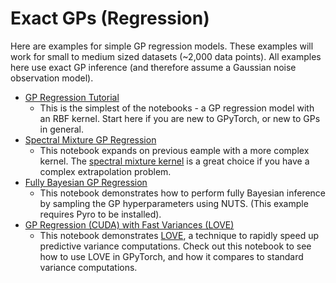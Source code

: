 # Exact GPs (Regression)

Here are examples for simple GP regression models.
These examples will work for small to medium sized datasets (~2,000 data points).
All examples here use exact GP inference (and therefore assume a Gaussian noise observation model).

- [GP Regression Tutorial](./Simple_GP_Regression.ipynb)
  - This is the simplest of the notebooks - a GP regression model with an RBF kernel. Start here if you are new to GPyTorch, or new to GPs in general.
- [Spectral Mixture GP Regression](./Spectral_Mixture_GP_Regression.ipynb)
  - This notebook expands on previous eample with a more complex kernel.
    The [spectral mixture kernel](https://arxiv.org/pdf/1302.4245.pdf) is a great choice if you have a complex extrapolation problem.
- [Fully Bayesian GP Regression](./GP_Regression_Fully_Bayesian.ipynb)
  - This notebook demonstrates how to perform fully Bayesian inference by sampling the GP hyperparameters
    using NUTS. (This example requires Pyro to be installed).
- [GP Regression (CUDA) with Fast Variances (LOVE)](./Simple_GP_Regression_With_LOVE_Fast_Variances_CUDA.ipynb)
  - This notebook demonstrates [LOVE](https://arxiv.org/pdf/1803.06058.pdf), a technique to rapidly speed up predictive variance computations.
    Check out this notebook to see how to use LOVE in GPyTorch, and how it compares to standard variance computations.
